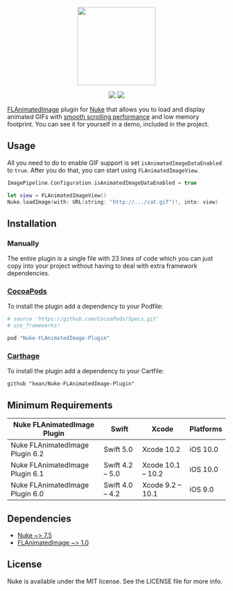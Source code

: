 <p align="center"><img src="https://cloud.githubusercontent.com/assets/1567433/13918338/f8670eea-ef7f-11e5-814d-f15bdfd6b2c0.png" height="180"/>

<p align="center">
<a href="https://cocoapods.org"><img src="https://img.shields.io/cocoapods/v/Nuke-Alamofire-Plugin.svg"></a>
<a href="https://github.com/Carthage/Carthage"><img src="https://img.shields.io/badge/Carthage-compatible-4BC51D.svg?style=flat"></a>
</p>

[FLAnimatedImage](https://github.com/Flipboard/FLAnimatedImage) plugin for [Nuke](https://github.com/kean/Nuke) that allows you to load and display animated GIFs with [smooth scrolling performance](https://www.youtube.com/watch?v=fEJqQMJrET4) and low memory footprint. You can see it for yourself in a demo, included in the project.

## Usage

All you need to do to enable GIF support is set `isAnimatedImageDataEnabled` to `true`. After you do that, you can start using `FLAnimatedImageView`.

```swift
ImagePipeline.Configuration.isAnimatedImageDataEnabled = true

let view = FLAnimatedImageView()
Nuke.loadImage(with: URL(string: "http://.../cat.gif")!, into: view)
```

## Installation

### Manually

The entire plugin is a single file with 23 lines of code which you can just copy into your project without having to deal with extra framework dependencies.

### [CocoaPods](http://cocoapods.org)

To install the plugin add a dependency to your Podfile:

```ruby
# source 'https://github.com/CocoaPods/Specs.git'
# use_frameworks!

pod "Nuke-FLAnimatedImage-Plugin"
```

### [Carthage](https://github.com/Carthage/Carthage)

To install the plugin add a dependency to your Cartfile:

```
github "kean/Nuke-FLAnimatedImage-Plugin"
```

## Minimum Requirements

| Nuke FLAnimatedImage Plugin            | Swift                 | Xcode                | Platforms   |
|----------------------------------------|-----------------------|----------------------|-------------|
| Nuke FLAnimatedImage Plugin 6.2        | Swift 5.0       | Xcode 10.2    | iOS 10.0    |
| Nuke FLAnimatedImage Plugin 6.1        | Swift 4.2 – 5.0       | Xcode 10.1 – 10.2    | iOS 10.0    |
| Nuke FLAnimatedImage Plugin 6.0        | Swift 4.0 – 4.2       | Xcode 9.2 – 10.1     | iOS 9.0     | 


## Dependencies

- [Nuke ~> 7.5](https://github.com/kean/Nuke)
- [FLAnimatedImage ~> 1.0](https://github.com/Flipboard/FLAnimatedImage)

## License

Nuke is available under the MIT license. See the LICENSE file for more info.
